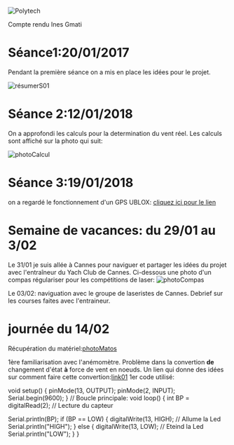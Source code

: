 ![Polytech](http://www.polytechnice.fr/jahia/jsp/jahia/templates/inc/img/polytech_nice-sophia.png)

Compte rendu Ines Gmati

# Séance1:20/01/2017

Pendant la première séance on a mis en place les idées pour le projet.

![résumerS01](https://s20.postimg.org/kk2h9azst/S01bis.png)


# Séance 2:12/01/2018
On a approfondi les calculs pour la determination du vent réel.
Les calculs sont affiché sur la photo qui suit:

![photoCalcul](https://s20.postimg.org/5mpeuruod/calcul_VR.jpg)

# Séance 3:19/01/2018

on a regardé le fonctionnement d'un GPS UBLOX: [cliquez ici pour le lien](https://playground.arduino.cc/UBlox/GPS)

# Semaine de vacances: du 29/01 au 3/02

Le 31/01 je suis allée à Cannes pour naviguer et partager les idées du projet avec l'entraîneur du Yach Club de Cannes.
Ci-dessous une photo d'un compas régulariser pour les compétitions de laser:
![photoCompas](https://s20.postimg.org/bdept6eot/compas.jpg)

Le 03/02: naviguation avec le groupe de laseristes de Cannes. Debrief sur les courses faites avec l'entraineur.

# journée du 14/02

Récupération du matériel:[photoMatos](https://s20.postimg.org/bs0yg84y1/photoMatos.jpg)

1ère familiarisation avec l'anémomètre.
Problème dans la convertion **de** changement d'état **à** force de vent en noeuds. 
Un lien qui donne des idées sur comment faire cette convertion:[link01](https://forum.arduino.cc/index.php?topic=92398.0)
1er code utilisé:

  void setup() { 
pinMode(13, OUTPUT); 
pinMode(2, INPUT); 
Serial.begin(9600);
}
// Boucle principale:
void loop() { 
int BP = digitalRead(2); // Lecture du capteur 

Serial.println(BP);
if (BP == LOW) {
digitalWrite(13, HIGH); // Allume la Led
Serial.println("HIGH");
}
else {
digitalWrite(13, LOW); // Eteind la Led
Serial.println("LOW");
} 
} 







